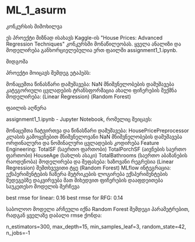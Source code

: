 # ML_1_asurm
კონკურსის მიმოხილვა

ეს პროექტი მიზნად ისახავს Kaggle-ის "House Prices: Advanced Regression Techniques" კონკურსში მონაწილეობას. ყველა ანალიზი და მოდელირება განხორციელებულია ერთ ფაილში assignment1_1.ipynb.

მიდგომა

პროექტი მოიცავს შემდეგ ეტაპებს:

მონაცემთა წინასწარი დამუშავება:
  NaN მნიშვნელობების დამუშავება
  კატეგორიული ცვლადების ტრანსფორმაცია
  ახალი ფიჩერების შექმნა
მოდელირება:
  (Linear Regression)
  (Random Forest)
  
ფაილის აღწერა

assignment1_1.ipynb - Jupyter Notebook, რომელიც შეიცავს:

მონაცემთა ჩატვირთვა და წინასწარი დამუშავება:
  HousePricePreprocessor კლასის გამოყენებით
  მნიშვნელოვანი NaN მნიშვნელობების დამუშავება
  ორდინალური და ნომინალური ცვლადების კოდირება
Feature Engineering:
  TotalSF (საერთო ფართობი)
  TotalPorchSF (აივნების საერთო ფართობი)
  HouseAge (სახლის ასაკი)
  TotalBathrooms (საერთო აბაზანების რაოდენობა)
მოდელირება და შეფასება:
  ხაზოვანი რეგრესია (Linear Regression)
  შემთხვევითი ტყე (Random Forest)
MLflow ინტეგრაცია:
  ექსპერიმენტების ჩაწერა
  მეტრიკების ლოგირება
  ექსპერიმენტების შედეგებზე დაკვირვება
  მათ მიხედვით ფიჩერების დააფდეითება
  საუკეთესო მოდელის შერჩევა

best rmse for linear: 0.16
best rmse for RFG: 0.14

საბოლოო მოდელი არჩეული იქნა Random Forest შემდეგი პარამეტრებით, რადგან ყველაზე დაბალი rmse ქონდა:

n_estimators=300,
max_depth=15,
min_samples_leaf=3,
random_state=42,
n_jobs=-1
